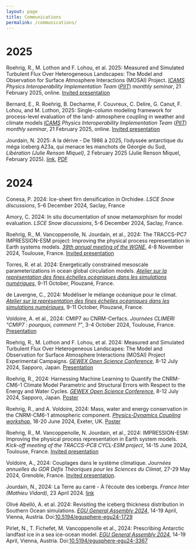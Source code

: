 ```yaml
---
layout: page
title: Communications
permalink: /communications/
---
```


# 2025

Roehrig, R., M. Lothon and F. Lohou, et al. 2025: Measured and Simulated Turbulent Flux Over Heterogeneous Landscapes: The Model and Observation for Surface Atmosphere Interactions (MOSAI) Project.  [*ICAMS*](https://www.icams-portal.gov/) *Physics Interoperability Implementation Team* ([*PIIT*](https://ams.confex.com/ams/105ANNUAL/meetingapp.cgi/Paper/451892)) *monthly seminar*, 21 February 2025, online. [Invited presentation](https://sdrive.cnrs.fr/s/7qXXmJnB6g2KDwB)

Bernard, E., R. Roehrig, B. Decharme, F. Couvreux, C. Delire, G. Canut, F. Lohou, and M. Lothon, 2025: Single-column modeling framework for process-level evaluation of the land- atmosphere coupling in weather and climate models [*ICAMS*](https://www.icams-portal.gov/) *Physics Interoperability Implementation Team* ([*PIIT*](https://ams.confex.com/ams/105ANNUAL/meetingapp.cgi/Paper/451892)) *monthly seminar*, 21 February 2025, online. [Invited presentation](https://sdrive.cnrs.fr/s/EifzoHBitGTTDJ9)

Jourdain, N. 2025: A la dérive - De 1986 à 2025, l’odyssée antarctique du méga iceberg A23a, qui menace les manchots de Géorgie du Sud, *Libération (Julie Renson Miquel)*, 2 February 2025 (Julie Renson Miquel, February 2025). [link](https://www.liberation.fr/environnement/biodiversite/de-1986-a-2025-lodyssee-antarctique-du-mega-iceberg-a23a-qui-menace-les-manchots-de-georgie-du-sud-20250202_NCTUWCXHEJFCVID35N5D5RK2QY/), [PDF](http://nicojourdain.github.io/img/libe_fev2025.pdf)

# 2024

Conesa, P. 2024: Ice-sheet firn densification in Orchidee. *LSCE Snow discussions*, 5-6 December 2024, Saclay, France

Amory, C. 2024: In situ documentation of snow metamorphism for model evaluation. *LSCE Snow discussions*, 5-6 December 2024, Saclay, France.

Roehrig, R., M. Vancoppenolle, N. Jourdain, et al., 2024: The TRACCS-PC7 IMPRESSION-ESM project: Improving the physical process representation in Earth systems models. [*39th annual meeting of the WGNE*](https://www.wcrp-esmo.org/events/wgne39-wgsip25-annual-meetings), 4-8 November 2024, Toulouse, France. [Invited presentation](https://sdrive.cnrs.fr/s/cQojTq8jHCsDkqD)

Torres, R. et al. 2024: Energetically constrained mesoscale parameterizations in ocean global circulation models. [*Atelier sur la représentation des fines échelles océaniques dans les simulations numériques*](https://atelier-fines-ech.sciencesconf.org/), 9-11 October, Plouzané, France.

de Lavergne, C., 2024: Modéliser le mélange océanique pour le climat. [*Atelier sur la représentation des fines échelles océaniques dans les simulations numériques*](https://atelier-fines-ech.sciencesconf.org/), 9-11 October, Plouzané, France.

Voldoire, A. et al., 2024: CMIP7 au CNRM-Cerfacs. *Journées CLIMERI "CMIP7 : pourquoi, comment ?"*, 3-4 October 2024, Toulouse, France. [Presentation](https://cloud.ipsl.fr/index.php/s/aRBxKEgQsMX9Hr6/download/17-CNRM-Cerfacs.pdf)

Roehrig, R., M. Lothon and F. Lohou, et al. 2024: Measured and Simulated Turbulent Flux Over Heterogeneous Landscapes: The Model and Observation for Surface Atmosphere Interactions (MOSAI) Project Experimental Campaigns. [*GEWEX Open Science Conference*](https://www.gewexevents.org/meetings/gewex-osc2024/), 8-12 July 2024, Sapporo, Japan. [Presentation](https://www.gewexevents.org/index.php?gf-download=2024%2F07%2FWed-Session07-1100_Roehrig_Romain.pdf&form-id=153&field-id=15&hash=0076ce948d041f8781e5438691d37aa429e59174d897cdb8ad68434295ab86d5)

Roehrig, R., 2024: Harnessing Machine Learning to Quantify the CNRM-CM6-1 Climate Model Parametric and Structural Errors with Respect to the Energy and Water Cycles. [*GEWEX Open Science Conference*](https://www.gewexevents.org/meetings/gewex-osc2024/), 8-12 July 2024, Sapporo, Japan. [Poster](https://www.gewexevents.org/index.php?gf-download=2024%2F07%2FTue-14-P27_Roehrig-Romain.pdf&form-id=154&field-id=15&hash=dfef445d22e49faec7617d291397f09246273a6163c557a7395470c3a3f0f4ca)

Roehrig, R., and A. Voldoire, 2024: Mass, water and energy conservation in the CNRM-CM6-1 atmospheric component. [*Physics-Dynamics Coupling workshop*](https://sites.google.com/view/pdc24), 18-20 June 2024, Exeter, UK. [Poster](https://sdrive.cnrs.fr/s/jX9TKpZQnL5deTj) 

Roehrig, R., M. Vancoppenolle, N. Jourdain, et al., 2024: IMPRESSION-ESM: Improving the physical process representation in Earth system models. *Kick-off meeting of the TRACCS-PC8 CYCL-ESM project*, 14-15 June 2024, Toulouse, France. [Invited presentation](https://sdrive.cnrs.fr/s/YfiEy3sAZmcBMAr)

Voldoire, A., 2024: Couplages dans le système climatique. *Journées annuelles du GDR Défis Théoriques pour les Sciences du Climat*, 27-29 May 2024, Grenoble, France. [Invited presentation]().

Jourdain, N., 2024: La Terre au carré - À l’écoute des icebergs. *France Inter (Mathieu Vidard)*, 23 April 2024. [link](https://www.radiofrance.fr/franceinter/podcasts/la-terre-au-carre/la-terre-au-carre-du-mardi-23-avril-2024-4420496)

Olivé Abelló, A. et al. 2024: Revisiting the iceberg thickness distribution in Southern Ocean simulations. [*EGU General Assembly 2024*](https://www.egu24.eu/), 14-19 April, Vienna, Austria. Doi:[10.5194/egusphere-egu24-1729](https://doi.org/10.5194/egusphere-egu24-1729)

Pirlet, N., T. Fichefet, M. Vancoppenolle et al., 2024: Prescribing Antarctic landfast ice in a sea ice-ocean model. [*EGU General Assembly 2024*](https://www.egu24.eu/), 14-19 April, Vienna, Austria. Doi:[10.5194/egusphere-egu24-3367](https://ui.adsabs.harvard.edu/abs/2024EGUGA..26.3367P/abstract)


